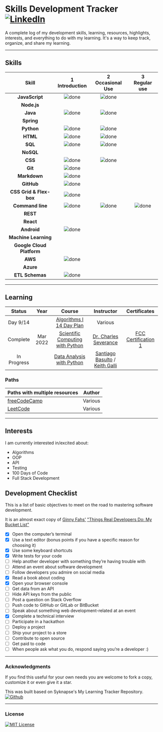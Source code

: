 # Skills Development Tracker [![LinkedIn](https://img.shields.io/twitter/url?label=LinkedIn&logo=linkedin&style=social&url=https%3A%2F%2Fwww.linkedin.com%2Fln%2Flitenite)](https://linkedin.com/in/litenite)

A complete log of my development skills, learning, resources, highlights, interests, and everything to do with my learning. It's a way to keep track, organize, and share my learning.

----

## Skills

[done]: ../assets/done.png "Done"

|               Skill              | 1<br>Introduction | 2<br>Occasional Use    | 3<br>Regular use |
|:--------------------------------:|:-----------------:|:----------------------:|:----------------:|
|**JavaScript**                    | ![done][done]     | ![done][done]          |                  |
|**Node.js**                       |                   |                        |                  |
|**Java**                          | ![done][done]     | ![done][done]          |                  |
|**Spring**                        |                   |                        |                  |
|**Python**                        | ![done][done]     | ![done][done]          |                  |
|**HTML**                          | ![done][done]     | ![done][done]          |                  |
|**SQL**                           | ![done][done]     | ![done][done]          |                  |
|**NoSQL**                         |                   |                        |                  |
|**CSS**                           | ![done][done]     | ![done][done]          |                  |
|**Git**                           | ![done][done]     |                        |                  |
|**Markdown**                      | ![done][done]     |                        |                  |
|**GitHub**                        | ![done][done]     |                        |                  |
|**CSS Grid & Flex-box**           | ![done][done]     |                        |                  |
|**Command line**                  | ![done][done]     | ![done][done]          | ![done][done]    |
|**REST**                          |                   |                        |                  |
|**React**                         |                   |                        |                  |
|**Android**                       | ![done][done]     |                        |                  |
|**Machine Learning**              |                   |                        |                  |
|**Google Cloud Platform**         |                   |                        |                  |
|**AWS**                           | ![done][done]     |                        |                  |
|**Azure**                         |                   |                        |                  |
|**ETL Schemas**                   | ![done][done]     |                        |                  |

----

## Learning

| Status           |   Year     | Course                              |  Instructor                          | Certificates          |
|:----------------:|:----------:|:-----------------------------------:|:------------------------------------:|:---------------------:|
| Day 9/14         |            | [Algorithms I 14 Day Plan]          |  Various                             |                       |
| Complete         |  Mar 2022  | [Scientific Computing with Python]  |  [Dr. Charles Severance]             | [FCC Certification 1] |
| In Progress      |            | [Data Analysis with Python]         |  [Santiago Basulto] / [Keith Galli]  |                       |

[//]: # (Reference links to courses)
[Algorithms I 14 Day Plan]: https://leetcode.com/study-plan/algorithm
[Scientific Computing with Python]: https://www.freecodecamp.org/learn/scientific-computing-with-python/
[Data Analysis with Python]: https://www.freecodecamp.org/learn/data-analysis-with-python

[//]: # (Reference links to tutors)
[Dr. Charles Severance]: https://www.dr-chuck.com
[Santiago Basulto]: https://www.linkedin.com/in/santiagobasulto/
[Keith Galli]: https://www.linkedin.com/in/keithgalli/

[//]: # (Reference links to resources)
[FCC Certification 1]: https://www.freecodecamp.org/certification/allegoricalJest/scientific-computing-with-python-v7

### Paths

| Paths with multiple resources                             |            Author            |
|:----------------------------------------------------------|:----------------------------:|
|  [freeCodeCamp]                                           |  Various                     |
|  [LeetCode]                                               |  Various                     |


[//]: # (Reference links to paths)
[freeCodeCamp]: https://www.freecodecamp.org/learn/
[LeetCode]: https://www.leetcode.com/study-plan/


----

## Interests

I am currently interested in/excited about:

+ Algorithms
+ OOP
+ API
+ Testing
+ 100 Days of Code
+ Full Stack Development

## Development Checklist

This is a list of basic objectives to meet on the road to mastering software development.

It is an almost exact copy of [Ginny Fahs'](https://twitter.com/ginnyfahs) ["Things Real Developers Do: My Bucket List"](https://blog.prototypr.io/wondering-if-youre-a-real-developer-yet-try-making-a-bucket-list-281275482155)

* [x] Open the computer’s terminal
* [x] Use a text editor (bonus points if you have a specific reason for choosing it)
* [x] Use some keyboard shortcuts
* [x] Write tests for your code
* [ ] Help another developer with something they’re having trouble with
* [ ] Attend an event about software development
* [ ] Follow developers you admire on social media
* [x] Read a book about coding
* [x] Open your browser console
* [ ] Get data from an API
* [ ] Hide API keys from the public
* [ ] Post a question on Stack Overflow
* [ ] Push code to GitHub or GitLab or BitBucket
* [ ] Speak about something web development-related at an event
* [x] Complete a technical interview
* [ ] Participate in a hackathon
* [ ] Deploy a project
* [ ] Ship your project to a store
* [ ] Contribute to open source
* [ ] Get paid to code
* [ ] When people ask what you do, respond saying you’re a developer :)

----

### Acknowledgments

If you find this useful for your own needs you are welcome to fork a copy, customize it or even give it a star.

This was built based on Syknapse's My Learning Tracker Repository. [![Github](https://img.shields.io/twitter/url?label=Syknapse&logo=Github&style=social&url=https%3A%2F%2Fgithub.com%2FSyknapse)](https://github.com/Syknapse)

----

### License

[![MIT License](https://img.shields.io/github/license/allegoricalJest/Skills-Development-Tracker)](https://github.com/allegoricalJest/Skills-Development-Tracker/blob/main/LICENSE)
